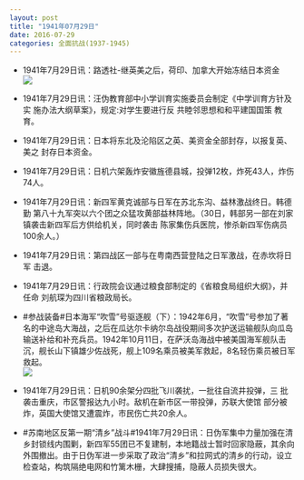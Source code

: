 ```yaml
---
layout: post
title: "1941年07月29日"
date: 2016-07-29
categories: 全面抗战(1937-1945)
---
```


<meta name="referrer" content="no-referrer" />

- 1941年7月29日讯：路透社-继英美之后，荷印、加拿大开始冻结日本资金 <br/><img src="https://ww4.sinaimg.cn/large/aca367d8jw1f6b6a08d14j20eb0j7jv6.jpg" />

- 1941年7月29日讯：汪伪教育部中小学训育实施委员会制定《中学训育方针及实 施办法大纲草案》，规定:对学生要进行反 共睦邻思想和和平建国国策 教育。 

- 1941年7月29日讯：日本将东北及沦陷区之英、美资金全部封存，以报复英、美之 封存日本资金。 

- 1941年7月29日讯：日机六架轰炸安徽旌德县城，投弹12枚，炸死43人，炸伤 74人。 

- 1941年7月29日讯：新四军黄克诚部与日军在苏北东沟、益林激战终日。韩德勤 第八十九军突以六个团之众猛攻黄部益林阵地。（30日，韩部另一部在刘家镇袭击新四军后方供给机关，同时袭击 陈家集伤兵医院，惨杀新四军伤病员100余人。） 

- 1941年7月29日讯：第四战区一部与在粤南西营登陆之日军激战，在赤坎将日军 击退。 

- 1941年7月29日讯：行政院会议通过粮食部制定的《省粮食局组织大纲》，并任命 刘航琛为四川省粮政局长。 

- #参战装备#日本海军“吹雪”号驱逐舰（下）：1942年6月，“吹雪”号参加了著名的中途岛大海战，之后在瓜达尔卡纳尔岛战役期间多次护送运输舰队向瓜岛输送补给和补充兵员。1942年10月11日，在萨沃岛海战中被美国海军舰队击沉，舰长山下镇雄少佐战死，舰上109名乘员被美军救起，8名轻伤乘员被日军救起。 <br/><img src="https://ww4.sinaimg.cn/large/aca367d8jw1f6ajq7nqlmj20ci0c1taf.jpg" />

- 1941年7月29日讯：日机90余架分四批飞川袭扰，一批往自流井投弹，三 批袭击重庆，市区警报达九小时。敌机在新市区一带投弹，苏联大使馆 部分被炸，英国大使馆又遭震炸，市民伤亡共20余人。 

- #苏南地区反第一期“清乡”战斗#1941年7月29日讯：日伪军集中力量加强在清乡封锁线内围剿，新四军55团已不复建制，本地籍战士暂时回家隐蔽，其余向外围撤出。由于日伪军进一步采取了政治“清乡”和拉网式的清乡的行动，设立检查站，构筑隔绝电网和竹篱木栅，大肆搜捕，隐蔽人员损失很大。 

